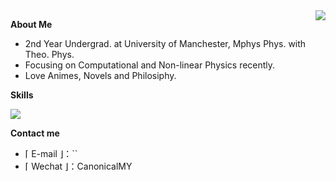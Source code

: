 <a href="#">
  <img align="right" src="https://github-readme-stats.vercel.app/api?username=CanonicalMY&count_private=true&show_icons=true" />
</a>

**About Me**

- 2nd Year Undergrad. at University of Manchester, Mphys Phys. with Theo. Phys.
- Focusing on Computational and Non-linear Physics recently.
- Love Animes, Novels and Philosiphy.

**Skills**

![](https://img.shields.io/badge/-Python-3e74a2?style=flat-square&logo=Python&logoColor=fff)

**Contact me**

-  ⌈ E-mail ⌋：``
-  ⌈ Wechat ⌋：CanonicalMY
